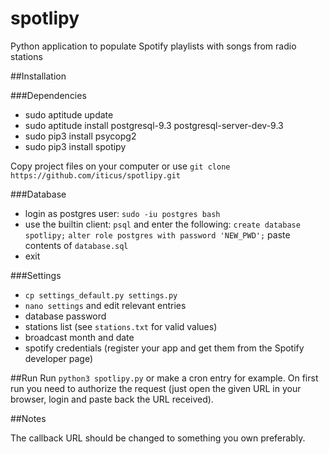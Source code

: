 # spotlipy
Python application to populate Spotify playlists with songs from radio stations

##Installation

###Dependencies

 - sudo aptitude update
 - sudo aptitude install postgresql-9.3 postgresql-server-dev-9.3 
 - sudo pip3 install psycopg2
 - sudo pip3 install spotipy 

Copy project files on your computer or use `git clone https://github.com/iticus/spotlipy.git`

###Database

 - login as postgres user: `sudo -iu postgres bash`
 - use the builtin client: `psql` and enter the following:
   `create database spotlipy;`
   `alter role postgres with password 'NEW_PWD';`
   paste contents of `database.sql`
 - exit

###Settings

 - `cp settings_default.py settings.py`
 - `nano settings` and edit relevant entries
  - database password
  - stations list (see `stations.txt` for valid values)
  - broadcast month and date
  - spotify credentials (register your app and get them from the Spotify developer page)


##Run
Run `python3 spotlipy.py` or make a cron entry for example. On first run you need to authorize the request (just open the given URL in your browser, login and paste back the URL received).


##Notes

The callback URL should be changed to something you own preferably.